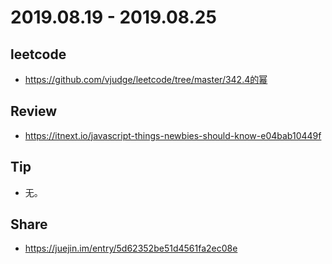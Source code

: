# 2019.08.19 - 2019.08.25

## leetcode
* https://github.com/vjudge/leetcode/tree/master/342.4的幂

## Review
* https://itnext.io/javascript-things-newbies-should-know-e04bab10449f

## Tip
* 无。

## Share
* https://juejin.im/entry/5d62352be51d4561fa2ec08e
